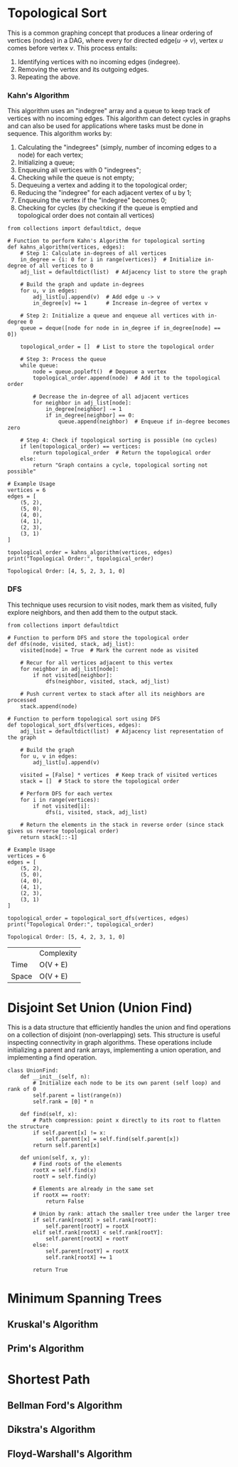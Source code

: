 # Topological Sort
This is a common graphing concept that produces a linear ordering of vertices (nodes) in a DAG, where every for directed edge(_u -> v_), vertex _u_ comes before vertex _v_. This process entails: 
1. Identifying vertices with no incoming edges (indegree).
2. Removing the vertex and its outgoing edges.
3. Repeating the above.

### Kahn's Algorithm
This algorithm uses an "indegree" array and a queue to keep track of vertices with no incoming edges. This algorithm can detect cycles in graphs and can also be used for applications where tasks must be done in sequence. This algorithm works by:<br>
1. Calculating the "indegrees" (simply, number of incoming edges to a node) for each vertex;
2. Initializing a queue;
3. Enqueuing all vertices with 0 "indegrees";
4. Checking while the queue is not empty;
5. Dequeuing a vertex and adding it to the topological order;
6. Reducing the "indegree" for each adjacent vertex of u by 1;
7. Enqueuing the vertex if the "indegree" becomes 0;
8. Checking for cycles (by checking if the queue is emptied and topological order does not contain all vertices)

```python3
from collections import defaultdict, deque

# Function to perform Kahn's Algorithm for topological sorting
def kahns_algorithm(vertices, edges):
    # Step 1: Calculate in-degrees of all vertices
    in_degree = {i: 0 for i in range(vertices)}  # Initialize in-degree of all vertices to 0
    adj_list = defaultdict(list)  # Adjacency list to store the graph

    # Build the graph and update in-degrees
    for u, v in edges:
        adj_list[u].append(v)  # Add edge u -> v
        in_degree[v] += 1      # Increase in-degree of vertex v

    # Step 2: Initialize a queue and enqueue all vertices with in-degree 0
    queue = deque([node for node in in_degree if in_degree[node] == 0])
    
    topological_order = []  # List to store the topological order

    # Step 3: Process the queue
    while queue:
        node = queue.popleft()  # Dequeue a vertex
        topological_order.append(node)  # Add it to the topological order

        # Decrease the in-degree of all adjacent vertices
        for neighbor in adj_list[node]:
            in_degree[neighbor] -= 1
            if in_degree[neighbor] == 0:
                queue.append(neighbor)  # Enqueue if in-degree becomes zero

    # Step 4: Check if topological sorting is possible (no cycles)
    if len(topological_order) == vertices:
        return topological_order  # Return the topological order
    else:
        return "Graph contains a cycle, topological sorting not possible"

# Example Usage
vertices = 6
edges = [
    (5, 2),
    (5, 0),
    (4, 0),
    (4, 1),
    (2, 3),
    (3, 1)
]

topological_order = kahns_algorithm(vertices, edges)
print("Topological Order:", topological_order)
```

```python3
Topological Order: [4, 5, 2, 3, 1, 0]
```
### DFS
This technique uses recursion to visit nodes, mark them as visited, fully explore neighbors, and then add them to the output stack. 

```python3
from collections import defaultdict

# Function to perform DFS and store the topological order
def dfs(node, visited, stack, adj_list):
    visited[node] = True  # Mark the current node as visited

    # Recur for all vertices adjacent to this vertex
    for neighbor in adj_list[node]:
        if not visited[neighbor]:
            dfs(neighbor, visited, stack, adj_list)

    # Push current vertex to stack after all its neighbors are processed
    stack.append(node)

# Function to perform topological sort using DFS
def topological_sort_dfs(vertices, edges):
    adj_list = defaultdict(list)  # Adjacency list representation of the graph

    # Build the graph
    for u, v in edges:
        adj_list[u].append(v)

    visited = [False] * vertices  # Keep track of visited vertices
    stack = []  # Stack to store the topological order

    # Perform DFS for each vertex
    for i in range(vertices):
        if not visited[i]:
            dfs(i, visited, stack, adj_list)

    # Return the elements in the stack in reverse order (since stack gives us reverse topological order)
    return stack[::-1]

# Example Usage
vertices = 6
edges = [
    (5, 2),
    (5, 0),
    (4, 0),
    (4, 1),
    (2, 3),
    (3, 1)
]

topological_order = topological_sort_dfs(vertices, edges)
print("Topological Order:", topological_order)
```
```python3
Topological Order: [5, 4, 2, 3, 1, 0]
```
<table>
    <tr>
        <td></td>
        <td>Complexity</td>
    </tr>
    <tr>
        <td>Time</td>
        <td>O(V + E)</td>
    </tr>
    <tr>
        <td>Space</td>
        <td>O(V + E)</td>
    </tr>
</table>

# Disjoint Set Union (Union Find)
This is a data structure that efficiently handles the union and find operations on a collection of disjoint (non-overlapping) sets. This structure is useful inspecting connectivity in graph algorithms. These operations include initializing a parent and rank arrays, implementing a union operation, and implementing a find operation. 

```python3
class UnionFind:
    def __init__(self, n):
        # Initialize each node to be its own parent (self loop) and rank of 0
        self.parent = list(range(n))
        self.rank = [0] * n

    def find(self, x):
        # Path compression: point x directly to its root to flatten the structure
        if self.parent[x] != x:
            self.parent[x] = self.find(self.parent[x])
        return self.parent[x]

    def union(self, x, y):
        # Find roots of the elements
        rootX = self.find(x)
        rootY = self.find(y)

        # Elements are already in the same set
        if rootX == rootY:
            return False
        
        # Union by rank: attach the smaller tree under the larger tree
        if self.rank[rootX] > self.rank[rootY]:
            self.parent[rootY] = rootX
        elif self.rank[rootX] < self.rank[rootY]:
            self.parent[rootX] = rootY
        else:
            self.parent[rootY] = rootX
            self.rank[rootX] += 1

        return True
```
# Minimum Spanning Trees
## Kruskal's Algorithm
## Prim's Algorithm

# Shortest Path
## Bellman Ford's Algorithm
## Dikstra's Algorithm
## Floyd-Warshall's Algorithm
